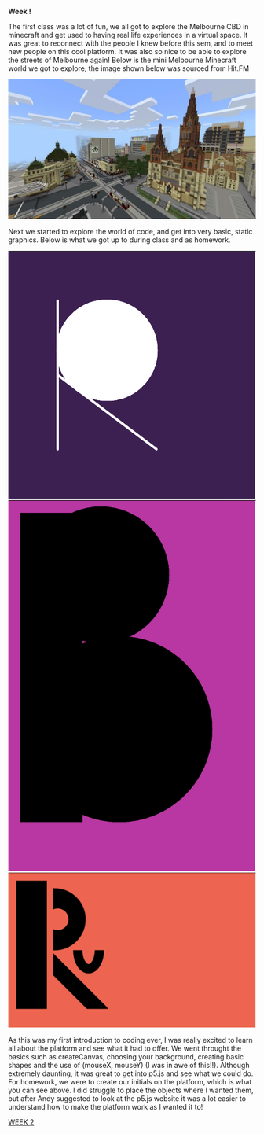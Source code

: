 **Week !**

The first class was a lot of fun, we all got to explore the Melbourne CBD in minecraft and get used to having real life experiences in a virtual space. It was great to reconnect with the people I knew before this sem, and to meet new people on this cool platform. It was also so nice to be able to explore the streets of Melbourne again! Below is the mini Melbourne Minecraft world we got to explore, the image shown below was sourced from Hit.FM

![](mini-melbourne-minecraft.jpg)

Next we started to explore the world of code, and get into very basic, static graphics. Below is what we got up to during class and as homework. 

![](R.png)
![](B.png)
![](Ru.png)

As this was my first introduction to coding ever, I was really excited to learn all about the platform and see what it had to offer. We went throught the basics such as createCanvas, choosing your background, creating basic shapes and the use of (mouseX, mouseY) (I was in awe of this!!). Although extremely daunting, it was great to get into p5.js and see what we could do. For homework, we were to create our initials on the platform, which is what you can see above. I did struggle to place the objects where I wanted them, but after Andy suggested to look at the p5.js website it was a lot easier to understand how to make the platform work as I wanted it to! 

[WEEK 2](https://github.com/rubybrown101/codewordsstudio/tree/master/SKO1/week2)
